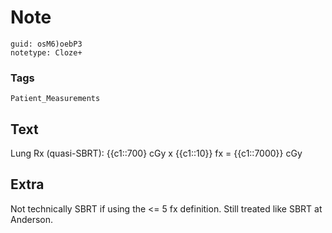 # Note
```
guid: osM6)oebP3
notetype: Cloze+
```

### Tags
```
Patient_Measurements
```

## Text
Lung Rx (quasi-SBRT): {{c1::700} cGy x {{c1::10}} fx = {{c1::7000}} cGy

## Extra
Not technically SBRT if using the <= 5 fx definition.  Still treated like SBRT at Anderson.
